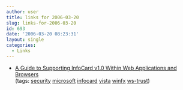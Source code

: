 ```yaml
---
author: user
title: links for 2006-03-20
slug: links-for-2006-03-20
id: 693
date: '2006-03-20 08:23:31'
layout: single
categories:
  - Links
---
```


*   [A Guide to Supporting InfoCard v1.0 Within Web Applications and Browsers](http://msdn.microsoft.com/windowsvista/default.aspx?pull=/library/en-us/dnwebsrv/html/infocardwebguide.asp)  
    (tags: [security](http://del.icio.us/superpat/security) [microsoft](http://del.icio.us/superpat/microsoft) [infocard](http://del.icio.us/superpat/infocard) [vista](http://del.icio.us/superpat/vista) [winfx](http://del.icio.us/superpat/winfx) [ws-trust](http://del.icio.us/superpat/ws-trust))  
